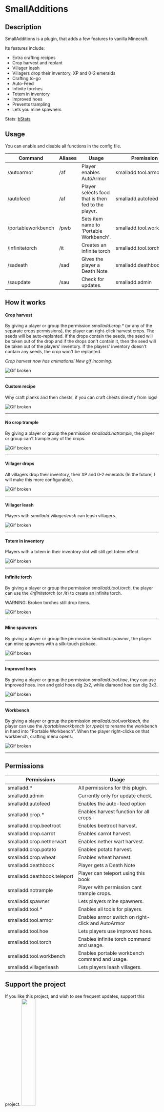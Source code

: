 # SmallAdditions
 
## Description
SmallAdditions is a plugin, that adds a few features to vanilla Minecraft. 

Its features include: 
* Extra crafting recipes
* Crop harvest and replant
* Villager leash
* Villagers drop their inventory, XP and 0-2 emeralds
* Crafting to-go
* Auto-Feed
* Infinite torches
* Totem in inventory
* Improved hoes
* Prevents trampling
* Lets you mine spawners

Stats: [bStats](https://bstats.org/plugin/bukkit/SmallAdditions/6335)

## Usage
You can enable and disable all functions in the config file.

Command | Aliases | Usage | Premission
--- | --- | --- | ----
/autoarmor | /af | Player enables AutoArmor | smalladd.tool.armor
/autofeed <Food option> | /af | Player selects food that is then fed to the player. | smalladd.autofeed
/portableworkbench | /pwb | Sets item name to 'Portable Workbench'. | smalladd.tool.workbench
/infinitetorch | /it | Creates an infinite torch | smalladd.tool.torch
/sadeath | /sad | Gives the player a Death Note | smalladd.deathbook
 /saupdate | /sau | Check for updates. | smalladd.admin

## How it works

#### Crop harvest
By giving a player or group the permission _smalladd.crop.*_ (or any of the separate crops permissions), the player can right-click harvest crops. The seeds will be auto-replanted. If the drops contain the seeds, the seed will be taken out of the drop and if the drops don't contain it, then the seed will be taken out of the players' inventory. If the players' inventory doesn't contain any seeds, the crop won't be replanted.

_Crop harvest now has animations! New gif incoming._

![Gif broken](https://i.imgur.com/6PwLcbN.gif)

---

#### Custom recipe
Why craft planks and then chests, if you can craft chests directly from logs!

![Gif broken](https://i.imgur.com/Rqydxqb.gif)

---

#### No crop trample
By giving a player or group the permission _smalladd.notrample_, the player or group can't trample any of the crops.

![Gif broken](https://i.imgur.com/IL7aJsj.gif)

---

#### Villager drops
All villagers drop their inventory, their XP and 0-2 emeralds (In the future, I will make this more configurable).

![Gif broken](https://i.imgur.com/XzBcRDN.gif)

---

#### Villager leash
Players with _smalladd.villagerleash_ can leash villagers.

![Gif broken](https://i.imgur.com/v9GBAg6.gif)

---

#### Totem in inventory
Players with a totem in their inventory slot will still get totem effect.

![Gif broken](https://i.imgur.com/77MMzE5.gif)

---

#### Infinite torch
By giving a player or group the permission _smalladd.tool.torch_, the player can use the _/infinitetorch_ (or _/it_) to create an infinite torch. 

WARNING: Broken torches still drop items.

![Gif broken](https://i.imgur.com/spj9FjX.gif)

---

#### Mine spawners
By giving a player or group the permission _smalladd.spawner_, the player can mine spawners with a silk-touch pickaxe.

![Gif broken](https://i.imgur.com/ydBBpqA.gif)

---

#### Improved hoes
By giving a player or group the permission _smalladd.tool.hoe_, they can use improved hoes. iron and gold hoes dig 2x2, while diamond hoe can dig 3x3.

![Gif broken](https://i.imgur.com/TImoa0o.gif)

---

#### Workbench
By giving a player or group the permission _smalladd.tool.workbech_, the player can use the _/portableworkbench_ (or _/pwb_) to rename the workbench in hand into "Portable Workbench". When the player right-clicks on that workbench, crafting menu opens.

![Gif broken](https://i.imgur.com/T4KAM5P.gif)

---


## Permissions

Permissions | Usage
--- | ---
smalladd.* | All permissions for this plugin.
smalladd.admin | Currently only for update check.
smalladd.autofeed | Enables the auto-feed option
smalladd.crop.* | Enables harvest function for all crops
smalladd.crop.beetroot | Enables beetroot harvest.
smalladd.crop.carrot | Enables carrot harvest.
smalladd.crop.netherwart | Enables nether wart harvest.
smalladd.crop.potato | Enables potato harvest.
smalladd.crop.wheat | Enables wheat harvest.
smalladd.deathbook | Player gets a Death Note
smalladd.deathbook.teleport | Player can teleport using this book
smalladd.notrample | Player with permission cant trample crops.
smalladd.spawner | Lets players mine spawners.
smalladd.tool.* | Enables all tools for players.
smalladd.tool.armor | Enables armor switch on right-click and AutoArmor
smalladd.tool.hoe | Lets players use improved hoes.
smalladd.tool.torch | Enables infinite torch command and usage.
smalladd.tool.workbench | Enables portable workbench command and usage.
smalladd.villagerleash | Lets players leash villagers.

## Support the project
If you like this project, and wish to see frequent updates, support this project.
<a href="https://paypal.me/zbe420?locale.x=en_US"><img style="width: 30%; height: 30%;" src="https://raw.githubusercontent.com/stefan-niedermann/paypal-donate-button/master/paypal-donate-button.png?fbclid=IwAR1C58lEX29L-ZlY23vzQcaZBrJnihD9z1B075At7eNiBnaxzT4If08Wung"></img></a>
